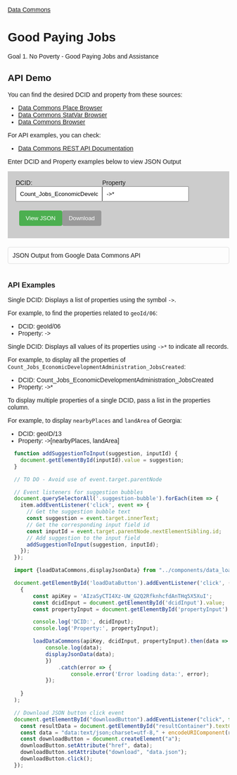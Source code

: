 [Data Commons](../)

# Good Paying Jobs

Goal 1. No Poverty - Good Paying Jobs and Assistance

<style>
    body {
      font-family: 'Arial', sans-serif;
      margin: 20px;
      padding: 20px;
    }

    button {
      background-color: #4CAF50;
      color: white;
      padding: 10px 15px;
      margin: 10px 0;
      border: none;
      border-radius: 4px;
      cursor: pointer;
    }

    label {
      display: block;
      margin: 10px 0;
    }

    input {
      padding: 8px;
      width: 100%;
      box-sizing: border-box;
      margin-bottom: 10px;
    }

    #resultContainer {
      margin-top: 20px;
      padding: 10px;
      border: 1px solid #ddd;
      border-radius: 4px;
    }

    .suggestion-container {
      margin-top: 5px;
    }

    .suggestion-bubble {
      display: inline-block;
      padding: 5px 10px;
      margin-right: 5px;
      cursor: pointer;
      border-radius: 4px;
      border: 1px solid white; /* Changed border color to white */
    }

    .suggestion-bubble:hover {
      background-color: yellow;
    }
    .bottomInput {
      background-color: #ccc;
      padding: 18px;
      /*
      position: fixed;
      right: 0;
      top: 0;
      */
    }
  </style>

## API Demo

You can find the desired DCID and property from these sources:

- [Data Commons Place Browser](https://datacommons.org/place)
- [Data Commons StatVar Browser](https://datacommons.org/tools/statvar)
- [Data Commons Browser](https://datacommons.org/browser/)

For API examples, you can check:

- [Data Commons REST API Documentation](https://docs.datacommons.org/api/rest/v2)

Enter DCID and Property examples below to view JSON Output

<div class="bottomInput">

<!-- Hid these until javascript modified -->
<!--
<div>
  <label for="dcidInput">Enter DCID:</label>
  <div class="suggestion-container" id="dcidSuggestions">
    <span class="suggestion-bubble">geoId/06</span>
    <span class="suggestion-bubble">Count_Jobs_EconomicDevelopmentAdministration_JobsCreated</span>
    <span class="suggestion-bubble">geoId/13</span>
   
  </div>
  
</div>

<div>
  <label for="propertyInput">Enter Property:</label>
  <div class="suggestion-container" id="propertySuggestions">
    <span class="suggestion-bubble"><-</span>
    <span class="suggestion-bubble">-></span>
    <span class="suggestion-bubble">->*</span>
    <span class="suggestion-bubble">->[nearbyPlaces,landArea]</span>
  </div>
  
</div>
-->

<div style="float:left">
DCID:<br>
<input type="text" id="dcidInput" placeholder="e.g., geoId/06" value="Count_Jobs_EconomicDevelopmentAdministration_JobsCreated">
</div>

<div style="float:left">
Property<br>
<input type="text" id="propertyInput" placeholder="e.g., <-" value="->*">
</div>

<div style="float:left">
&nbsp;
<button id="downloadButton" style="float:right;background-color:#999;">Download</button>
<button id="loadDataButton">View JSON</button>
</div>

<div style="clear:both"></div>

</div>


<div id="resultContainer">JSON Output from Google Data Commons API</div>
<br>

### API Examples

Single DCID: Displays a list of properties using the symbol `->`.

For example, to find the properties related to `geoId/06`:
- DCID: geoId/06
- Property: ->

Single DCID: Displays all values of its properties using `->*` to indicate all records.

For example, to display all the properties of `Count_Jobs_EconomicDevelopmentAdministration_JobsCreated`:
- DCID: Count_Jobs_EconomicDevelopmentAdministration_JobsCreated
- Property: ->*

To display multiple properties of a single DCID, pass a list in the properties column.

For example, to display `nearbyPlaces` and `landArea` of Georgia:
- DCID: geoID/13
- Property: ->[nearbyPlaces, landArea]


```js
  function addSuggestionToInput(suggestion, inputId) {
    document.getElementById(inputId).value = suggestion;
  }

  // TO DO - Avoid use of event.target.parentNode

  // Event listeners for suggestion bubbles
  document.querySelectorAll('.suggestion-bubble').forEach(item => {
    item.addEventListener('click', event => {
      // Get the suggestion bubble text
      const suggestion = event.target.innerText;
      // Get the corresponding input field id
      const inputId = event.target.parentNode.nextElementSibling.id;
      // Add suggestion to the input field
      addSuggestionToInput(suggestion, inputId);
    });
  });
```

```js
  import {loadDataCommons,displayJsonData} from "../components/data_loader.js";
```

```js
  document.getElementById('loadDataButton').addEventListener('click', () => 
    {
        const apiKey = 'AIzaSyCTI4Xz-UW_G2Q2RfknhcfdAnTHq5X5XuI';
        const dcidInput = document.getElementById('dcidInput').value;
        const propertyInput = document.getElementById('propertyInput').value;

        console.log('DCID:', dcidInput);
        console.log('Property:', propertyInput);

        loadDataCommons(apiKey, dcidInput, propertyInput).then(data => {
            console.log(data);
            displayJsonData(data);
            })
                .catch(error => {
                    console.error('Error loading data:', error);
            });
        
    }
  );
```

```js
  // Download JSON button click event
  document.getElementById("downloadButton").addEventListener("click", function() {
    const resultData = document.getElementById("resultContainer").textContent;
    const data = "data:text/json;charset=utf-8," + encodeURIComponent(resultData);
    const downloadButton = document.createElement("a");
    downloadButton.setAttribute("href", data);
    downloadButton.setAttribute("download", "data.json");
    downloadButton.click();
  });
```
